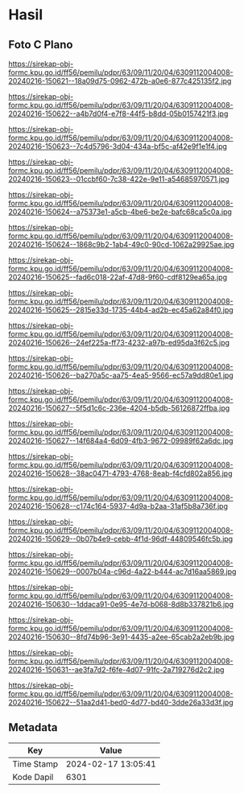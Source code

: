 # Hasil

## Foto C Plano

https://sirekap-obj-formc.kpu.go.id/ff56/pemilu/pdpr/63/09/11/20/04/6309112004008-20240216-150621--18a09d75-0962-472b-a0e6-877c425135f2.jpg

https://sirekap-obj-formc.kpu.go.id/ff56/pemilu/pdpr/63/09/11/20/04/6309112004008-20240216-150622--a4b7d0f4-e7f8-44f5-b8dd-05b0157421f3.jpg

https://sirekap-obj-formc.kpu.go.id/ff56/pemilu/pdpr/63/09/11/20/04/6309112004008-20240216-150623--7c4d5796-3d04-434a-bf5c-af42e9f1e1f4.jpg

https://sirekap-obj-formc.kpu.go.id/ff56/pemilu/pdpr/63/09/11/20/04/6309112004008-20240216-150623--01ccbf60-7c38-422e-9e11-a54685970571.jpg

https://sirekap-obj-formc.kpu.go.id/ff56/pemilu/pdpr/63/09/11/20/04/6309112004008-20240216-150624--a75373e1-a5cb-4be6-be2e-bafc68ca5c0a.jpg

https://sirekap-obj-formc.kpu.go.id/ff56/pemilu/pdpr/63/09/11/20/04/6309112004008-20240216-150624--1868c9b2-1ab4-49c0-90cd-1062a29925ae.jpg

https://sirekap-obj-formc.kpu.go.id/ff56/pemilu/pdpr/63/09/11/20/04/6309112004008-20240216-150625--fad6c018-22af-47d8-9f60-cdf8129ea65a.jpg

https://sirekap-obj-formc.kpu.go.id/ff56/pemilu/pdpr/63/09/11/20/04/6309112004008-20240216-150625--2815e33d-1735-44b4-ad2b-ec45a62a84f0.jpg

https://sirekap-obj-formc.kpu.go.id/ff56/pemilu/pdpr/63/09/11/20/04/6309112004008-20240216-150626--24ef225a-ff73-4232-a97b-ed95da3f62c5.jpg

https://sirekap-obj-formc.kpu.go.id/ff56/pemilu/pdpr/63/09/11/20/04/6309112004008-20240216-150626--ba270a5c-aa75-4ea5-9566-ec57a9dd80e1.jpg

https://sirekap-obj-formc.kpu.go.id/ff56/pemilu/pdpr/63/09/11/20/04/6309112004008-20240216-150627--5f5d1c6c-236e-4204-b5db-56126872ffba.jpg

https://sirekap-obj-formc.kpu.go.id/ff56/pemilu/pdpr/63/09/11/20/04/6309112004008-20240216-150627--14f684a4-6d09-4fb3-9672-09989f62a6dc.jpg

https://sirekap-obj-formc.kpu.go.id/ff56/pemilu/pdpr/63/09/11/20/04/6309112004008-20240216-150628--38ac0471-4793-4768-8eab-f4cfd802a856.jpg

https://sirekap-obj-formc.kpu.go.id/ff56/pemilu/pdpr/63/09/11/20/04/6309112004008-20240216-150628--c174c164-5937-4d9a-b2aa-31af5b8a736f.jpg

https://sirekap-obj-formc.kpu.go.id/ff56/pemilu/pdpr/63/09/11/20/04/6309112004008-20240216-150629--0b07b4e9-cebb-4f1d-96df-44809546fc5b.jpg

https://sirekap-obj-formc.kpu.go.id/ff56/pemilu/pdpr/63/09/11/20/04/6309112004008-20240216-150629--0007b04a-c96d-4a22-b444-ac7d16aa5869.jpg

https://sirekap-obj-formc.kpu.go.id/ff56/pemilu/pdpr/63/09/11/20/04/6309112004008-20240216-150630--1ddaca91-0e95-4e7d-b068-8d8b337821b6.jpg

https://sirekap-obj-formc.kpu.go.id/ff56/pemilu/pdpr/63/09/11/20/04/6309112004008-20240216-150630--8fd74b96-3e91-4435-a2ee-65cab2a2eb9b.jpg

https://sirekap-obj-formc.kpu.go.id/ff56/pemilu/pdpr/63/09/11/20/04/6309112004008-20240216-150631--ae3fa7d2-f6fe-4d07-91fc-2a719276d2c2.jpg

https://sirekap-obj-formc.kpu.go.id/ff56/pemilu/pdpr/63/09/11/20/04/6309112004008-20240216-150622--51aa2d41-bed0-4d77-bd40-3dde26a33d3f.jpg


## Metadata

| Key        | Value               |
| ---------- | ------------------- |
| Time Stamp | 2024-02-17 13:05:41 |
| Kode Dapil | 6301                |



